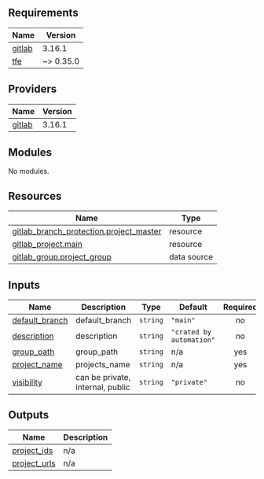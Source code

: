 <!-- BEGIN_TF_DOCS -->
## Requirements

| Name | Version |
|------|---------|
| <a name="requirement_gitlab"></a> [gitlab](#requirement\_gitlab) | 3.16.1 |
| <a name="requirement_tfe"></a> [tfe](#requirement\_tfe) | ~> 0.35.0 |

## Providers

| Name | Version |
|------|---------|
| <a name="provider_gitlab"></a> [gitlab](#provider\_gitlab) | 3.16.1 |

## Modules

No modules.

## Resources

| Name | Type |
|------|------|
| [gitlab_branch_protection.project_master](https://registry.terraform.io/providers/gitlabhq/gitlab/3.16.1/docs/resources/branch_protection) | resource |
| [gitlab_project.main](https://registry.terraform.io/providers/gitlabhq/gitlab/3.16.1/docs/resources/project) | resource |
| [gitlab_group.project_group](https://registry.terraform.io/providers/gitlabhq/gitlab/3.16.1/docs/data-sources/group) | data source |

## Inputs

| Name | Description | Type | Default | Required |
|------|-------------|------|---------|:--------:|
| <a name="input_default_branch"></a> [default\_branch](#input\_default\_branch) | default\_branch | `string` | `"main"` | no |
| <a name="input_description"></a> [description](#input\_description) | description | `string` | `"crated by automation"` | no |
| <a name="input_group_path"></a> [group\_path](#input\_group\_path) | group\_path | `string` | n/a | yes |
| <a name="input_project_name"></a> [project\_name](#input\_project\_name) | projects\_name | `string` | n/a | yes |
| <a name="input_visibility"></a> [visibility](#input\_visibility) | can be private, internal, public | `string` | `"private"` | no |

## Outputs

| Name | Description |
|------|-------------|
| <a name="output_project_ids"></a> [project\_ids](#output\_project\_ids) | n/a |
| <a name="output_project_urls"></a> [project\_urls](#output\_project\_urls) | n/a |
<!-- END_TF_DOCS -->